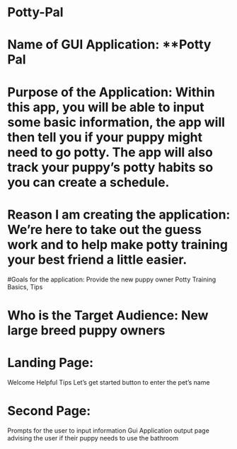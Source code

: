 # Potty-Pal
# Name of GUI Application: **Potty Pal
# Purpose of the Application: Within this app, you will be able to input some basic information, the app will then tell you if your puppy might need to go potty. The app will also track your puppy’s potty habits so you can create a schedule. 
# Reason I am creating the application: We’re here to take out the guess work and to help make potty training your best friend a little easier.
#Goals for the application: Provide the new puppy owner Potty Training Basics, Tips
# Who is the Target Audience: New large breed puppy owners

# Landing Page:
  Welcome
  Helpful Tips
  Let’s get started button to enter the pet’s name 
# Second Page:
  Prompts for the user to input information
  Gui Application output page advising the user if their puppy needs to use the bathroom
